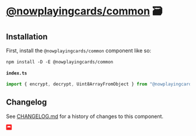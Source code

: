 # [@nowplayingcards/common] 🗃️

## Installation

First, install the `@nowplayingcards/common` component like so:

```
npm install -D -E @nowplayingcards/common
```

**`index.ts`**

```ts
import { encrypt, decrypt, Uint8ArrayFromObject } from "@nowplayingcards/common";
```

[@nowplayingcards/common]: https://npmjs.org/@nowplayingcards/common

## Changelog

See [CHANGELOG.md](CHANGELOG.md) for a history of changes to this component.

[![Lightrix logo](https://raw.githubusercontent.com/Lightrix/npm/main/.github/img/favicon.png "Built with Lightrix/npm")](https://github.com/Lightrix/npm)
